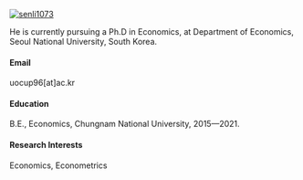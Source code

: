 

[![senli1073](https://img.shields.io/badge/senli1073-github-blue?logo=github)](https://github.com/senli1073)

He is currently pursuing a Ph.D in Economics, at Department of Economics, Seoul National University, South Korea.

#### Email
uocup96[at]ac.kr

#### Education
B.E., Economics, Chungnam National University, 2015—2021.

#### Research Interests
Economics, Econometrics

